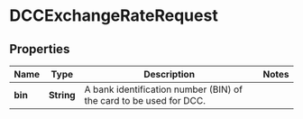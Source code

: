 

# DCCExchangeRateRequest

## Properties

Name | Type | Description | Notes
------------ | ------------- | ------------- | -------------
**bin** | **String** | A bank identification number (BIN) of the card to be used for DCC. | 



